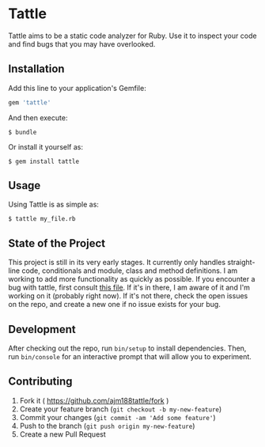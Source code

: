 # Tattle

Tattle aims to be a static code analyzer for Ruby. Use it to inspect your code and find bugs that you may have overlooked.

## Installation

Add this line to your application's Gemfile:

```ruby
gem 'tattle'
```

And then execute:

    $ bundle

Or install it yourself as:

    $ gem install tattle

## Usage

Using Tattle is as simple as:

    $ tattle my_file.rb

## State of the Project

This project is still in its very early stages. It currently only handles straight-line code,
conditionals and module, class and method definitions. I am working to add more functionality as quickly as possible.
If you encounter a bug with tattle, first consult [this file](KNOW_ISSUES). If it's in there, I am aware of it and I'm
working on it (probably right now). If it's not there, check the open issues on the repo, and create a new one if no
issue exists for your bug.

## Development

After checking out the repo, run `bin/setup` to install dependencies. Then, run `bin/console` for an interactive prompt that will allow you to experiment. 

## Contributing

1. Fork it ( https://github.com/ajm188tattle/fork )
2. Create your feature branch (`git checkout -b my-new-feature`)
3. Commit your changes (`git commit -am 'Add some feature'`)
4. Push to the branch (`git push origin my-new-feature`)
5. Create a new Pull Request
